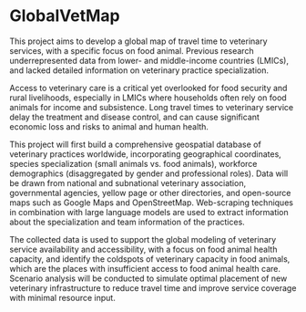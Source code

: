 # GlobalVetMap

This project aims to develop a global map of travel time to veterinary services, with a specific focus on food animal. Previous research underrepresented data from lower- and middle-income countries (LMICs), and lacked detailed information on veterinary practice specialization. 

Access to veterinary care is a critical yet overlooked for food security and rural livelihoods, especially in LMICs where households often rely on food animals for income and subsistence. Long travel times to veterinary service delay the treatment and disease control, and can cause significant economic loss and risks to animal and human health.

This project will first build a comprehensive geospatial database of veterinary practices worldwide, incorporating geographical coordinates, species specialization (small animals vs. food animals), workforce demographics (disaggregated by gender and professional roles). Data will be drawn from national and subnational veterinary association, governmental agencies, yellow page or other directories, and open-source maps such as Google Maps and OpenStreetMap. Web-scraping techniques in combination with large language models are used to extract information about the specialization and team information of the practices.

The collected data is used to support the global modeling of veterinary service availability and accessibility, with a focus on food animal health capacity, and identify the coldspots of veterinary capacity in food animals, which are the places with insufficient access to food animal health care. Scenario analysis will be conducted to simulate optimal placement of new veterinary infrastructure to reduce travel time and improve service coverage with minimal resource input.


